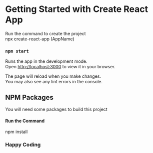 # Getting Started with Create React App

Run the command to create the project  
npx create-react-app (AppName)

### `npm start`

Runs the app in the development mode.\
Open [http://localhost:3000](http://localhost:3000) to view it in your browser.

The page will reload when you make changes.\
You may also see any lint errors in the console.

## NPM Packages 

You will need some packages to build this project
#### Run the Command
npm install




### Happy Coding
